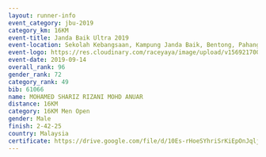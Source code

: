 ```yaml
---
layout: runner-info 
event_category: jbu-2019 
category_km: 16KM 
event-title: Janda Baik Ultra 2019 
event-location: Sekolah Kebangsaan, Kampung Janda Baik, Bentong, Pahang, Malaysia 
event-logo: https://res.cloudinary.com/raceyaya/image/upload/v1569217009/logo/janda-baik_vch1pc.jpg 
event-date: 2019-09-14
overall_rank: 96
gender_rank: 72
category_rank: 49
bib: 61066
name: MOHAMED SHARIZ RIZANI MOHD ANUAR
distance: 16KM
category: 16KM Men Open
gender: Male
finish: 2-42-25
country: Malaysia
certificate: https://drive.google.com/file/d/10Es-rHoeSYhriSrKiEpOnJqljSxGMsXu/view?usp=sharing
---
```

